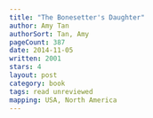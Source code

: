 ```yaml
---
title: "The Bonesetter's Daughter"
author: Amy Tan
authorSort: Tan, Amy
pageCount: 387
date: 2014-11-05
written: 2001
stars: 4
layout: post
category: book
tags: read unreviewed
mapping: USA, North America
---
```

